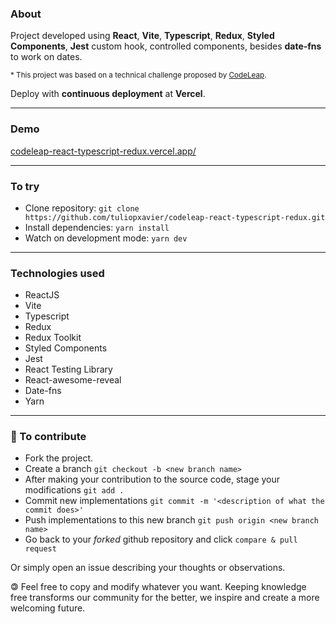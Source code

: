 ### About

Project developed using **React**, **Vite**, **Typescript**, **Redux**, **Styled Components**, **Jest** custom hook, controlled components, besides **date-fns** to work on dates.

<sub>* This project was based on a technical challenge proposed by <a href="https://www.codeleap.co.uk/" target="_blank">CodeLeap</a>.</sub>

Deploy with **continuous deployment** at **Vercel**.

<hr>

### Demo
<a href="http://codeleap-react-typescript-redux.vercel.app/" target="_blank">codeleap-react-typescript-redux.vercel.app/</a>

<hr>

### To try
- Clone repository: ```git clone https://github.com/tuliopxavier/codeleap-react-typescript-redux.git```
- Install dependencies: ```yarn install```
- Watch on development mode: ```yarn dev```

<hr>

### Technologies used
- ReactJS
- Vite
- Typescript
- Redux
- Redux Toolkit
- Styled Components
- Jest
- React Testing Library
- React-awesome-reveal
- Date-fns
- Yarn

<hr>

### 🤝 To contribute

- Fork the project.
- Create a branch ```git checkout -b <new branch name>```
- After making your contribution to the source code, stage your modifications ```git add .```
- Commit new implementations ```git commit -m '<description of what the commit does>'```
- Push implementations to this new branch ```git push origin <new branch name>```
- Go back to your *forked* github repository and click ```compare & pull request```

Or simply open an issue describing your thoughts or observations.

&#127279; Feel free to copy and modify whatever you want. Keeping knowledge free transforms our community for the better, we inspire and create a more welcoming future.

